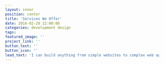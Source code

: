```yaml
---
layout: inner
position: center
title: 'Services We Offer'
date: 2016-02-20 22:00:00
categories: development design
tags:
featured_image: ''
project_link: ''
button_text: ''
button_icon: ''
lead_text: 'I can build anything from simple websites to complex web applications. We can connect all your applications to one applications so you don''t have to spend extra time working, you can get stuff done faster. I specialize in doing complex web applications built upon the Angular framework and .NET Core. Any applications built will be secure and scale to meet the needs of your business.'
---
```

